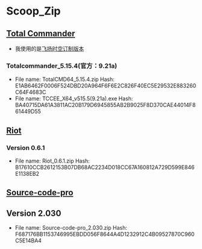# Scoop_Zip

## [Total Commander](http://www.ghisler.com/)

- 我使用的是[飞扬时空订制版本](http://blog.sina.com.cn/s/blog_89a729a40102wjwe.html)

### Totalcommander_5.15.4(官方：9.21a)

- File name: TotalCMD64_5.15.4.zip
  Hash: E1AB6462F0006F524DBD20A964F6F6E2C826F40EC5E29532E883260C64F4683C
- File name: TCCEE_X64_v515.5(9.21a).exe
  Hash: BA40715DA61A3811AC20B179D6945855AB2B9025F8D370CAE44014F861449D55

## [Riot](http://luci.criosweb.ro/riot)

### Version 0.6.1

- File name: Riot_0.6.1.zip
  Hash: B17610CCB2612153B07DB68AC2234D018CC67A160812A729D599E846E1138EB2

## [Source-code-pro](https://github.com/adobe-fonts/source-code-pro)

## Version 2.030

- File name: Source-code-pro_2.030.zip
  Hash: F687176BB1153746995EBDD056F8644A4D1232912C4B09527870C960C5E14BA4
